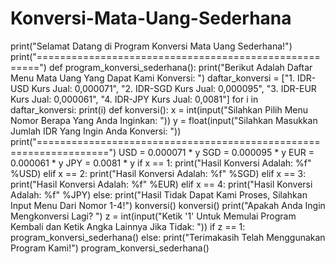 # Konversi-Mata-Uang-Sederhana
print("Selamat Datang di Program Konversi Mata Uang Sederhana!")
print("======================================================")
def program_konversi_sederhana():
    print("Berikut Adalah Daftar Menu Mata Uang Yang Dapat Kami Konversi: ")
    daftar_konversi = ["1. IDR-USD   Kurs Jual: 0,000071", "2. IDR-SGD   Kurs Jual: 0,000095", "3. IDR-EUR   Kurs Jual: 0,000061", "4. IDR-JPY   Kurs Jual: 0,0081"]
    for i in daftar_konversi:
        print(i)
    def konversi():
        x = int(input("Silahkan Pilih Menu Nomor Berapa Yang Anda Inginkan: "))
        y = float(input("Silahkan Masukkan Jumlah IDR Yang Ingin Anda Konversi: "))
        print("==================================================================")
        USD = 0.000071 * y
        SGD = 0.000095 * y
        EUR = 0.000061 * y
        JPY = 0.0081 * y
        if x == 1:
            print("Hasil Konversi Adalah: %f" %USD)
        elif x == 2:
            print("Hasil Konversi Adalah: %f" %SGD)
        elif x == 3:
            print("Hasil Konversi Adalah: %f" %EUR)
        elif x == 4:
            print("Hasil Konversi Adalah: %f" %JPY)
        else:
            print("Hasil Tidak Dapat Kami Proses, Silahkan Input Menu Dari Nomor 1-4!")
            konversi()
    konversi()
    print("Apakah Anda Ingin Mengkonversi Lagi? ")
    z = int(input("Ketik '1' Untuk Memulai Program Kembali dan Ketik Angka Lainnya Jika Tidak: "))
    if z == 1:
        program_konversi_sederhana()
    else:
        print("Terimakasih Telah Menggunakan Program Kami!")
program_konversi_sederhana()
